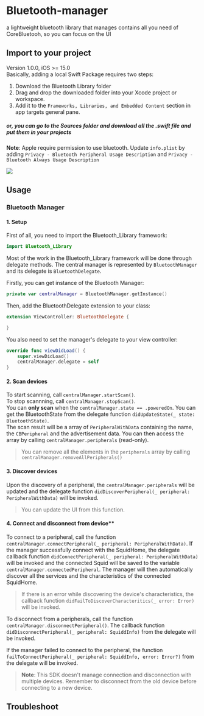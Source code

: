# Bluetooth-manager
a lightweight bluetooth library that manages contains all you need of CoreBluetooh, so you can focus on the UI
<br>

## Import to your project
Version 1.0.0, iOS >= 15.0
<br>
Basically, adding a local Swift Package requires two steps:
1.  Download the Bluetooth Library folder
2.  Drag and drop the downloaded folder into your Xcode project or workspace.
3.  Add it to the `Frameworks, Libraries, and Embedded Content` section in app targets general pane.

##### or, you can go to the Sources folder and download all the .swift file and put them in your projects

 **Note**: Apple require permission to use bluetooth. Update `info.plist` by adding `Privacy - Bluetooth Peripheral Usage Description` and `Privacy - Bluetooth Always Usage Description`
 
 <img src="https://cdn-learn.adafruit.com/assets/assets/000/099/661/medium640/breakout_boards_Screen_Shot_2021-02-18_at_10.21.15_PM.png?1613704897">
 
 
 ## Usage

### Bluetooth Manager

 #### 1. Setup
 First of all, you need to import the Bluetooth_Library framework:
````swift
import Bluetooth_Library
````
Most of the work in the Bluetooth_Library framework will be done through delegate methods. The central manager is represented by `BluetoothManager` and its delegate is `BluetoothDelegate`.

Firstly, you can get instance of the Bluetooth Manager:
````swift
private var centralManager = BluetoothManager.getInstance()
````

Then, add the BluetoothDelegate extension to your class:
````swift
extension ViewController: BluetoothDelegate {

}
````
You also need to set the manager's delegate to your view controller:
````swift
override func viewDidLoad() {
	super.viewDidLoad()
	centralManager.delegate = self
}
````
#### 2. Scan devices
To start scanning, call `centralManager.startScan()`.<br>
To stop scannning, call `centralManager.stopScan()`.<br>
You can **only scan** when the `centralManager.state == .poweredOn`. You can get the BluetoothState from the delegate function `didUpdateState(_ state: BluetoothState)`. <br>
The scan result will be a array of `PeripheralWithData` containing the name, the `CBPeripheral` and the advertisement data.
You can then access the array by calling `centralManager.peripherals` (read-only). 

> You can remove all the elements in the `peripherals` array by calling `centralManager.removeAllPeripherals()` 

#### 3. Discover devices  
Upon the discovery of a peripheral, the `centralManager.peripherals` will be updated and the delegate function `didDiscoverPeripheral(_ peripheral: PeripheralWithData)` will be invoked. 
> You can update the UI from this function.

#### 4. Connect and disconnect from device**  
To connect to a peripheral, call the function `centralManager.connectPeripheral(_ peripheral: PeripheralWithData)`. If the manager successfully connect with the SquidHome, the delegate callback function `didConnectPeripheral(_ peripheral: PeripheralWithData)` will be invoked and the connected Squid will be saved to the variable `centralManager.connectedPeripheral`. The manager will then automatically discover all the services and the characteristics of the connected SquidHome. 
> If there is an error while discovering the device's characteristics, the callback function `didFailToDiscoverCharacteritics(_ error: Error)` will be invoked.
 
To disconnect from a peripherals, call the function `centralManager.disconnectPeripheral()`. The callback function `didDisconnectPeripheral(_ peripheral: SquiddInfo)` from the delegate will be invoked.

If the manager failed to connect to the peripheral, the function `failToConnectPeripheral(_ peripheral: SquiddInfo, error: Error?)` from the delegate will be invoked.

> **Note**: This SDK doesn't manage connection and disconnection with multiple devices. Remember to disconnect from the old device before connecting to a new device.

## Troubleshoot
